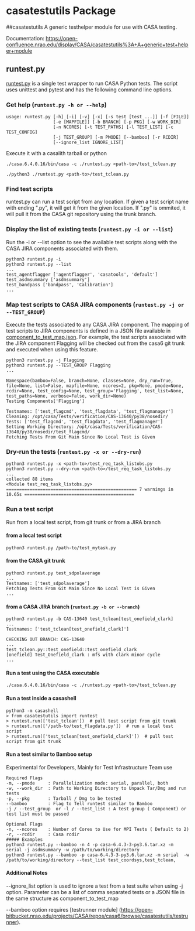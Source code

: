 # casatestutils Package

##casatestutils 
A generic testhelper module for use with CASA testing.

Documentation: https://open-confluence.nrao.edu/display/CASA/casatestutils%3A+A+generic+test+helper+module

## runtest.py
[runtest.py](casatestutils/runtest.py) is a single test wrapper to run CASA Python tests. 
The script uses unittest and pytest and has the following command line options.

### Get help (`runtest.py -h or --help`)
```
usage: runtest.py [-h] [-i] [-v] [-x] [-s test [test ...]] [-f [FILE]]
                  [-e [MAPFILE]] [-b BRANCH] [-p PKG] [-w WORK_DIR]
                  [-n NCORES] [-t TEST_PATHS] [-l TEST_LIST] [-c TEST_CONFIG]
                  [-j TEST_GROUP] [-m PMODE] [--bamboo] [-r RCDIR]
                  [--ignore_list IGNORE_LIST]
```
Execute it with a casalith tarball or python
```
./casa.6.4.0.16/bin/casa -c ./runtest.py <path-to>/test_tclean.py

./python3 ./runtest.py <path-to>/test_tclean.py
```

### Find test scripts
runtest.py can run a test script from any location. If given a test script name with ending ".py",
it will get it from the given location. If ".py" is ommited, it will pull it from the CASA git
repository using the trunk branch.

### Display the list of existing tests (`runtest.py -i or --list`)
Run the -i or --list option to see the available test scripts along with the CASA JIRA
components associated with them.
```
python3 runtest.py -i
python3 runtest.py --list
...
test_agentflagger ['agentflagger', 'casatools', 'default']
test_asdmsummary ['asdmsummary']
test_bandpass ['bandpass', 'Calibration']
...
```
### Map test scripts to CASA JIRA components (`runtest.py -j or --TEST_GROUP`)

Execute the tests associated to any CASA JIRA component. The mapping of test scripts
to JIRA components is defined in a JSON file available in [component_to_test_map.json](casatestutils/component_to_test_map.json).
For example, the test scripts associated with the JIRA component Flagging will be 
checked out from the casa6 git trunk and executed when using this feature.
```
python3 runtest.py -j Flagging
python3 runtest.py --TEST_GROUP Flagging
...

Namespace(bamboo=False, branch=None, classes=None, dry_run=True, file=None, list=False, mapfile=None, ncores=2, pkg=None, pmode=None, rcdir=None, test_config=None, test_group='Flagging', test_list=None, test_paths=None, verbose=False, work_dir=None)
Testing Components['Flagging']

Testnames: ['test_flagcmd', 'test_flagdata', 'test_flagmanager']
Cleaning: /opt/casa/Tests/verification/CAS-13640/py38/nosedir/
Tests: ['test_flagcmd', 'test_flagdata', 'test_flagmanager']
Setting Working Directory: /opt/casa/Tests/verification/CAS-13640/py38/nosedir/test_flagcmd/
Fetching Tests From Git Main Since No Local Test is Given
```

### Dry-run the tests (`runtest.py -x or --dry-run`)
```
python3 runtest.py -x <path-to>/test_req_task_listobs.py
python3 runtest.py --dry-run <path-to>/test_req_task_listobs.py
...
collected 88 items                                                                                                                                                                           
<Module test_req_task_listobs.py>
================================================== 7 warnings in 10.65s ==========================================
```
### Run a test script
Run from a local test script, from git trunk or from a JIRA branch

#### from a local test script
```
python3 runtest.py /path-to/test_mytask.py
```
#### from the CASA git trunk
```
python3 runtest.py test_sdpolaverage
...
Testnames: ['test_sdpolaverage']
Fetching Tests From Git Main Since No Local Test is Given
...
```
#### from a CASA JIRA branch (`runtest.py -b or --branch`)
```
python3 runtest.py -b CAS-13640 test_tclean[test_onefield_clark]
...
Testnames: ['test_tclean[test_onefield_clark]']

CHECKING OUT BRANCH: CAS-13640
...
test_tclean.py::test_onefield::test_onefield_clark 
[onefield] Test_Onefield_clark : mfs with clark minor cycle  
...
```
#### Run a test using the CASA executable
```
./casa.6.4.0.16/bin/casa -c ./runtest.py <path-to>/test_tclean.py
```
#### Run a test inside a casashell
```
python3 -m casashell
> from casatestutils import runtest
> runtest.run(['test_tclean'])  # pull test script from git trunk
> runtest.run(['/path-to/test_flagdata.py'])  # run a local test script
> runtest.run(['test_tclean[test_onefield_clark]'])  # pull test script from git trunk
```
#### Run a test similar to Bamboo setup
Experimental for Developers, Mainly for Test Infrastructure Team use

```
Required Flags
-m, --pmode     : Parallelization mode: serial, parallel, both
-w, --work_dir  : Path to Working Directory to Unpack Tar/Dmg and run tests
-p, --pkg       : Tarball / Dmg to be tested
--bamboo        : Flag to Tell runtest similar to Bamboo
-j / --test_group  or -l / --test_list : A test group ( Component) or test list must be passed 

Optional Flags
-n, --ncores    : Number of Cores to Use for MPI Tests ( Default to 2)
-r, --rcdir     : Casa rcdir 
##### Examples
python3 runtest.py --bamboo -n 4 -p casa-6.4.3-3-py3.6.tar.xz -m serial -j asdmsummary -w /path/to/working/directory
python3 runtest.py --bamboo -p casa-6.4.3-3-py3.6.tar.xz -m serial  -w /path/to/working/directory --test_list test_coordsys,test_tclean,

```

#### Additional Notes

--ignore_list option is used to ignore a test from a test suite when using -j option. Parameter can be a list of comma separated tests or a JSON file in the same structure as component_to_test_map

--bamboo option requires [testrunner module] (https://open-bitbucket.nrao.edu/projects/CASA/repos/casa6/browse/casatestutils/testrunner). 
